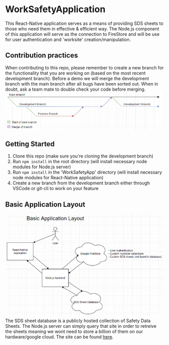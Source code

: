 # WorkSafetyApplication

This React-Native application serves as a means of providing SDS sheets to those who need them in effective & efficient way.
The Node.js component of this application will serve as the connection to FireStore and will be use for user authentication and 'worksite' creation/manipulation.

## Contribution practices
When contributing to this repo, please remember to create a new branch for the functionality that you are working on (based on the most recent development branch). Before a demo we will merge the development branch with the main branch after all bugs have been sorted out. When in doubt, ask a team mate to double check your code before merging.
![Exmaple git strategy](./resources/git-strategy.png)

## Getting Started
1. Clone this repo (make sure you're cloning the development branch)
2. Run ```npm install``` in the root directory (will install necessary node modules for Node.js server)
3. Run ```npm install``` in the 'WorkSafetyApp' directory (will install necessary node modules for React-Native application)
4. Create a new branch from the development branch either through VSCode or git-cli to work on your feature 

## Basic Application Layout
![Diagram showing the basic application layout](./resources/BasicApplicationLayout.png)
The SDS sheet database is a publicly hosted collection of Safety Data Sheets. The Node.js server can simply query that site in order to retreive the sheets meaning we wont need to store a billion of them on our hardware/google cloud. The site can be found [here](https://www.msdsonline.com/sds-search/).